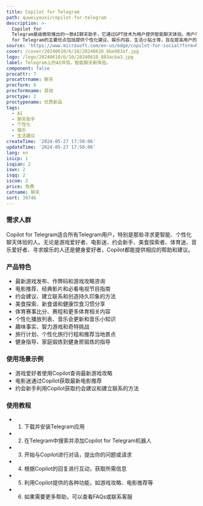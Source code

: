 ```yaml
---
title: Copilot for Telegram
path: quweiyouxi/copilot-for-telegram
description: >-
  Copilot for
  Telegram是由微软推出的一款AI聊天助手，它通过GPT技术为用户提供智能聊天体验。用户可以与Copilot进行无缝对话，获取信息，享受更智能的聊天体验，所有这些功能都集成在Telegram应用中。Copilot
  for Telegram的主要优点包括提供个性化建议、娱乐内容、生活小贴士等，旨在提高用户的社交互动质量。
source: 'https://www.microsoft.com/en-us/edge/copilot-for-social?form=MY02F9'
cover: /cover/20240610/6/10/20240610_6be983af.jpg
logo: /logo/20240610/6/10/20240610_883acba3.jpg
label: Telegram上的AI伴侣，智能聊天新体验。
component: false
procattr: 7
procattrname: 聊天
procform: 6
procformname: 其他
proctype: 2
proctypename: 优质新品
tags:
  - AI
  - 聊天助手
  - 个性化
  - 娱乐
  - 生活建议
createTime: '2024-05-27 17:50:06'
updateTime: '2024-05-27 17:50:06'
lang: en
isicp: 1
isqian: 2
iswx: 2
isqq: 2
iscom: 2
price: 免费
catname: 聊天
sort: 30746
---
```




### 需求人群
Copilot for Telegram适合所有Telegram用户，特别是那些寻求更智能、个性化聊天体验的人。无论是游戏爱好者、电影迷、约会新手、美食探索者、体育迷、音乐爱好者、寻求娱乐的人还是健身爱好者，Copilot都能提供相应的帮助和建议。

### 产品特色
* 最新游戏发布、作弊码和游戏攻略咨询
* 电影推荐、经典影片和必看电视节目指南
* 约会建议、建立联系和创造持久印象的方法
* 美食探索、新食谱和健康饮食习惯分享
* 体育赛事比分、赛程和更多体育相关内容
* 个性化播放列表、音乐会更新和音乐小知识
* 趣味事实、智力游戏和奇特挑战
* 旅行计划、个性化旅行行程和推荐当地景点
* 健身指导、家庭锻炼到健身房锻炼的指导

### 使用场景示例
* 游戏爱好者使用Copilot查询最新游戏攻略
* 电影迷通过Copilot获取最新电影推荐
* 约会新手利用Copilot获取约会建议和建立联系的方法

### 使用教程
* 1. 下载并安装Telegram应用
* 2. 在Telegram中搜索并添加Copilot for Telegram机器人
* 3. 开始与Copilot进行对话，提出你的问题或请求
* 4. 根据Copilot的回复进行互动，获取所需信息
* 5. 利用Copilot提供的各种功能，如游戏攻略、电影推荐等
* 6. 如果需要更多帮助，可以查看FAQs或联系客服

  
